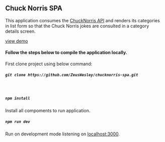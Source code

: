 ## Chuck Norris SPA
This application consumes the [ChuckNorris API](https://api.chuckNorris.io) and renders 
its categories in list form so that the Chuck Norris jokes are consulted in a category details screen.

[view demo](https://zeuswesley.github.io/chucknorris-spa)

#### Follow the steps below to compile the application locally.

First clone project using below command:
##### `git clone https://github.com/ZeusWesley/chucknorris-spa.git` 
<br>

##### `npm install`
Install all compoments to run application.<br>

##### `npm run dev`
Run on development mode listening on [localhost:3000](http://localhost:3000).<br>
